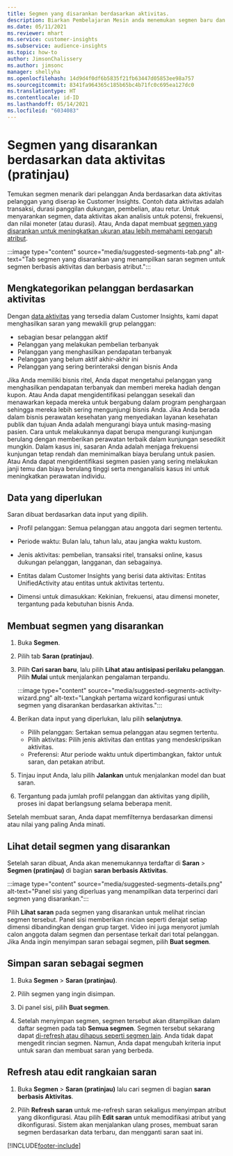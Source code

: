 ```yaml
---
title: Segmen yang disarankan berdasarkan aktivitas.
description: Biarkan Pembelajaran Mesin anda menemukan segmen baru dan menarik berdasarkan aktivitas pelanggan.
ms.date: 05/11/2021
ms.reviewer: mhart
ms.service: customer-insights
ms.subservice: audience-insights
ms.topic: how-to
author: JimsonChalissery
ms.author: jimsonc
manager: shellyha
ms.openlocfilehash: 14d9d4f0df6b5835f21fb63447d05853ee98a757
ms.sourcegitcommit: 8341fa964365c185b65bc4b71fc0c695ea127dc0
ms.translationtype: HT
ms.contentlocale: id-ID
ms.lasthandoff: 05/14/2021
ms.locfileid: "6034083"
---
```

# <a name="suggested-segments-based-on-activity-data-preview"></a>Segmen yang disarankan berdasarkan data aktivitas (pratinjau)

Temukan segmen menarik dari pelanggan Anda berdasarkan data aktivitas pelanggan yang diserap ke Customer Insights. Contoh data aktivitas adalah transaksi, durasi panggilan dukungan, pembelian, atau retur. Untuk menyarankan segmen, data aktivitas akan analisis untuk potensi, frekuensi, dan nilai moneter (atau durasi). Atau, Anda dapat membuat [segmen yang disarankan untuk meningkatkan ukuran atau lebih memahami pengaruh atribut](suggested-segments.md).

:::image type="content" source="media/suggested-segments-tab.png" alt-text="Tab segmen yang disarankan yang menampilkan saran segmen untuk segmen berbasis aktivitas dan berbasis atribut.":::

## <a name="categorize-customers-by-activity"></a>Mengkategorikan pelanggan berdasarkan aktivitas

Dengan [data aktivitas](activities.md) yang tersedia dalam Customer Insights, kami dapat menghasilkan saran yang mewakili grup pelanggan:

- sebagian besar pelanggan aktif 
- Pelanggan yang melakukan pembelian terbanyak 
- Pelanggan yang menghasilkan pendapatan terbanyak 
- Pelanggan yang belum aktif akhir-akhir ini 
- Pelanggan yang sering berinteraksi dengan bisnis Anda  

Jika Anda memiliki bisnis ritel, Anda dapat mengetahui pelanggan yang menghasilkan pendapatan terbanyak dan memberi mereka hadiah dengan kupon. Atau Anda dapat mengidentifikasi pelanggan sesekali dan menawarkan kepada mereka untuk bergabung dalam program penghargaan sehingga mereka lebih sering mengunjungi bisnis Anda.
Jika Anda berada dalam bisnis perawatan kesehatan yang menyediakan layanan kesehatan publik dan tujuan Anda adalah mengurangi biaya untuk masing-masing pasien. Cara untuk melakukannya dapat berupa mengurangi kunjungan berulang dengan memberikan perawatan terbaik dalam kunjungan sesedikit mungkin. Dalam kasus ini, sasaran Anda adalah menjaga frekuensi kunjungan tetap rendah dan meminimalkan biaya berulang untuk pasien. Atau Anda dapat mengidentifikasi segmen pasien yang sering melakukan janji temu dan biaya berulang tinggi serta menganalisis kasus ini untuk meningkatkan perawatan individu. 

## <a name="required-data"></a>Data yang diperlukan

Saran dibuat berdasarkan data input yang dipilih. 

- Profil pelanggan: Semua pelanggan atau anggota dari segmen tertentu. 

- Periode waktu: Bulan lalu, tahun lalu, atau jangka waktu kustom.

- Jenis aktivitas: pembelian, transaksi ritel, transaksi online, kasus dukungan pelanggan, langganan, dan sebagainya.  

- Entitas dalam Customer Insights yang berisi data aktivitas: Entitas UnifiedActivity atau entitas untuk aktivitas tertentu. 

- Dimensi untuk dimasukkan: Kekinian, frekuensi, atau dimensi moneter, tergantung pada kebutuhan bisnis Anda.

## <a name="generate-suggested-segments"></a>Membuat segmen yang disarankan

1. Buka **Segmen**.

1. Pilih tab **Saran (pratinjau)**.

1. Pilih **Cari saran baru**, lalu pilih **Lihat atau antisipasi perilaku pelanggan**. Pilih **Mulai** untuk menjalankan pengalaman terpandu.

   :::image type="content" source="media/suggested-segments-activity-wizard.png" alt-text="Langkah pertama wizard konfigurasi untuk segmen yang disarankan berdasarkan aktivitas.":::

1. Berikan data input yang diperlukan, lalu pilih **selanjutnya**.

   - Pilih pelanggan: Sertakan semua pelanggan atau segmen tertentu.
   - Pilih aktivitas: Pilih jenis aktivitas dan entitas yang mendeskripsikan aktivitas.
   - Preferensi: Atur periode waktu untuk dipertimbangkan, faktor untuk saran, dan petakan atribut.

1. Tinjau input Anda, lalu pilih **Jalankan** untuk menjalankan model dan buat saran.

1. Tergantung pada jumlah profil pelanggan dan aktivitas yang dipilih, proses ini dapat berlangsung selama beberapa menit. 

Setelah membuat saran, Anda dapat memfilternya berdasarkan dimensi atau nilai yang paling Anda minati. 

## <a name="view-details-of-a-suggested-segment"></a>Lihat detail segmen yang disarankan

Setelah saran dibuat, Anda akan menemukannya terdaftar di **Saran** > **Segmen (pratinjau)** di bagian **saran berbasis Aktivitas**.

:::image type="content" source="media/suggested-segments-details.png" alt-text="Panel sisi yang diperluas yang menampilkan data terperinci dari segmen yang disarankan.":::

Pilih **Lihat saran** pada segmen yang disarankan untuk melihat rincian segmen tersebut. Panel sisi memberikan rincian seperti derajat setiap dimensi dibandingkan dengan grup target. Video ini juga menyorot jumlah calon anggota dalam segmen dan persentase terkait dari total pelanggan. Jika Anda ingin menyimpan saran sebagai segmen, pilih **Buat segmen**.    

## <a name="save-a-suggestion-as-a-segment"></a>Simpan saran sebagai segmen

1. Buka **Segmen** > **Saran (pratinjau)**.

1. Pilih segmen yang ingin disimpan. 

1. Di panel sisi, pilih **Buat segmen**. 

1. Setelah menyimpan segmen, segmen tersebut akan ditampilkan dalam daftar segmen pada tab **Semua segmen**. Segmen tersebut sekarang dapat [di-refresh atau dihapus seperti segmen lain](segments.md). Anda tidak dapat mengedit rincian segmen. Namun, Anda dapat mengubah kriteria input untuk saran dan membuat saran yang berbeda.

## <a name="refresh-or-edit-a-set-of-suggestions"></a>Refresh atau edit rangkaian saran

1. Buka **Segmen** > **Saran (pratinjau)** lalu cari segmen di bagian **saran berbasis Aktivitas**.

1. Pilih **Refresh saran** untuk me-refresh saran sekaligus menyimpan atribut yang dikonfigurasi. Atau pilih **Edit saran** untuk memodifikasi atribut yang dikonfigurasi. Sistem akan menjalankan ulang proses, membuat saran segmen berdasarkan data terbaru, dan mengganti saran saat ini.

[!INCLUDE[footer-include](../includes/footer-banner.md)]
